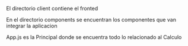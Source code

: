 El directorio client contiene el fronted 

En el directorio components se encuentran los componentes que van integrar la aplicacion

App.js es la Principal donde se encuentra todo lo relacionado al Calculo 
